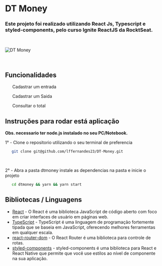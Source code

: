 # DT Money

<h3>Este projeto foi realizado utilizando React Js, Typescript e styled-components, pelo curso Ignite ReactJS da RocktSeat.</h3>

<br />

![DT Money](https://user-images.githubusercontent.com/82827767/151053685-a3f7b08d-7b5e-4d65-9457-5f529eb7596d.gif)

<br />

<h2> Funcionalidades</h2>

<ul>
    <p>Cadastrar um entrada</p>
    <p>Cadastrar um Saida</p>
    <p>Consultar o total</p>
</ul>

<h2> Instruções para rodar está aplicação </h2>

<strong>Obs. necessario ter node.js instalado no seu PC/Notebook.</strong>

<p>1° - Clone o repositorio utilizando o seu terminal de preferencia</p>

```bash
   git clone git@github.com/lffernandes23/DT-Money.git
```

</br>

<p>2° - Abra a pasta dtmoney instale as dependencias na pasta e inicie o projeto</p>

```bash
   cd dtmoney && yarn && yarn start
```

<h2>Bibliotecas / Linguagens</h2>

* [React](https://pt-br.reactjs.org/) - O React é uma biblioteca JavaScript de código aberto com foco em criar interfaces de usuário em páginas web.
* [TypeScript](https://www.typescriptlang.org/) - TypeScript é uma linguagem de programação fortemente tipada que se baseia em JavaScript, oferecendo melhores ferramentas em qualquer escala.
* [react-router-dom](https://v5.reactrouter.com/web/guides/quick-start) - O React Router é uma biblioteca para controle de rotas.
* [styled-components](https://styled-components.com/) - styled-components é uma biblioteca para React e React Native que permite que você use estilos ao nível de componente na sua aplicação.
